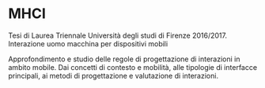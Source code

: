 # MHCI
Tesi di Laurea Triennale Università degli studi di Firenze 2016/2017. Interazione uomo macchina per dispositivi mobili

Approfondimento e studio delle regole di progettazione di interazioni in ambito mobile. 
Dai concetti di contesto e mobilità, alle tipologie di interfacce principali, ai metodi di progettazione e valutazione di interazioni.
